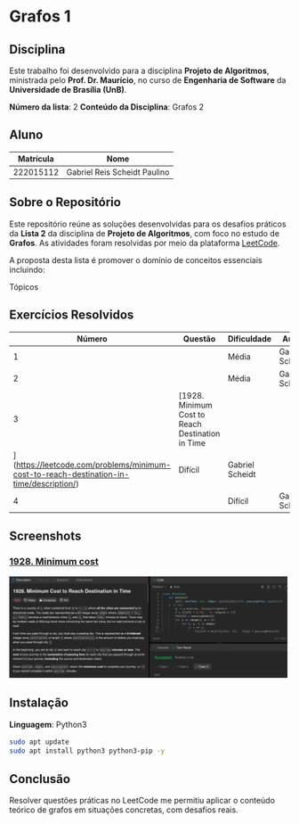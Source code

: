 # Grafos 1

## Disciplina

Este trabalho foi desenvolvido para a disciplina **Projeto de Algoritmos**, ministrada pelo **Prof. Dr. Maurício**, no curso de **Engenharia de Software** da **Universidade de Brasília (UnB)**.

**Número da lista**: 2
**Conteúdo da Disciplina**: Grafos 2

## Aluno

| Matrícula   | Nome                          |
|-------------|-------------------------------|
| 222015112  | Gabriel Reis Scheidt Paulino    |


## Sobre o Repositório

Este repositório reúne as soluções desenvolvidas para os desafios práticos da **Lista 2** da disciplina de **Projeto de Algoritmos**, com foco no estudo de **Grafos**. As atividades foram resolvidas por meio da plataforma [LeetCode](https://leetcode.com/).

A proposta desta lista é promover o domínio de conceitos essenciais incluindo:

Tópicos

## Exercícios Resolvidos

| Número | Questão                                                                                                   | Dificuldade | Autor            |
|--------|-----------------------------------------------------------------------------------------------------------|-------------|------------------|
| 1      | | Média       | Gabriel Scheidt  |
| 2      |  | Média       | Gabriel Scheidt  |
| 3      | [1928. Minimum Cost to Reach Destination in Time
](https://leetcode.com/problems/minimum-cost-to-reach-destination-in-time/description/) | Difícil     | Gabriel Scheidt  |
| 4      | | Difícil     | Gabriel Scheidt  |

## Screenshots
<h3><a href="https://leetcode.com/problems/minimum-cost-to-reach-destination-in-time/">1928. Minimum cost</a></h3>
<img src="https://github.com/projeto-de-algoritmos-2025/Grafos2_leetcode_ex/blob/main/Exercicio%203/1928.png" width="500"/>




## Instalação 
**Linguagem**: Python3<br>

```bash
sudo apt update
sudo apt install python3 python3-pip -y
```

## Conclusão

Resolver questões práticas no LeetCode me permitiu aplicar o conteúdo teórico de grafos em situações concretas, com desafios reais.
